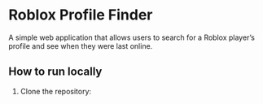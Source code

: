 # Roblox Profile Finder

A simple web application that allows users to search for a Roblox player’s profile and see when they were last online.

## How to run locally

1. Clone the repository:
